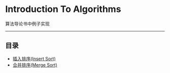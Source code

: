 Introduction To Algorithms
===============================
算法导论书中例子实现
****
## 目录
* [插入排序(Insert Sort)](#插入排序)
* [合并排序(Merge Sort)](#合并排序)